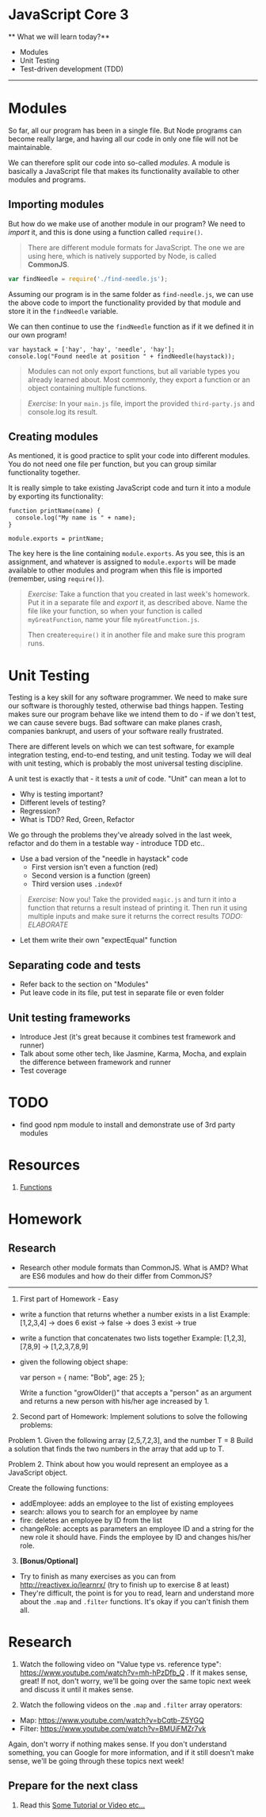 # JavaScript Core 3

** What we will learn today?**

- Modules
- Unit Testing
- Test-driven development (TDD)

---

# Modules

So far, all our program has been in a single file. But Node programs can become really large, and having all our code in only one file will not be maintainable.

We can therefore split our code into so-called *modules*. A module is basically a JavaScript file that makes its functionality available to other modules and programs.

## Importing modules

But how do we make use of another module in our program? We need to *import* it, and this is done using a function called `require()`.

> There are different module formats for JavaScript. The one we are using here, which is natively supported by Node, is called **CommonJS**.

```js
var findNeedle = require('./find-needle.js');
```

Assuming our program is in the same folder as `find-needle.js`, we can use the above code to import the functionality provided by that module and store it in the `findNeedle` variable.

We can then continue to use the `findNeedle` function as if it we defined it in our own program!

```
var haystack = ['hay', 'hay', 'needle', 'hay'];
console.log("Found needle at position " + findNeedle(haystack));
```

> Modules can not only export functions, but all variable types you already learned about. Most commonly, they export a function or an object containing multiple functions.

> *Exercise:* In your `main.js` file, import the provided `third-party.js` and console.log its result.

## Creating modules

As mentioned, it is good practice to split your code into different modules. You do not need one file per function, but you can group similar functionality together.

It is really simple to take existing JavaScript code and turn it into a module by exporting its functionality:

```
function printName(name) {
  console.log("My name is " + name);
}

module.exports = printName;
```

The key here is the line containing `module.exports`. As you see, this is an assignment, and whatever is assigned to `module.exports` will be made available to other modules and program when this file is imported (remember, using `require()`).

> *Exercise:* Take a function that you created in last week's homework. Put it in a separate file and _export_ it, as described above. Name the file like your function, so when your function is called `myGreatFunction`, name your file `myGreatFunction.js`.
>
> Then create`require()` it in another file and make sure this program runs.

# Unit Testing

Testing is a key skill for any software programmer. We need to make sure our software is thoroughly tested, otherwise bad things happen. Testing makes sure our program behave like we intend them to do - if we don't test, we can cause severe bugs. Bad software can make planes crash, companies bankrupt, and users of your software really frustrated.

There are different levels on which we can test software, for example integration testing, end-to-end testing, and unit testing. Today we will deal with unit testing, which is probably the most universal testing discipline.

A unit test is exactly that - it tests a _unit_ of code. "Unit" can mean a lot to

- Why is testing important?
- Different levels of testing?
- Regression?
- What is TDD? Red, Green, Refactor

We go through the problems they've already solved in the last week, refactor and do them in a testable way - introduce TDD etc..

- Use a bad version of the "needle in haystack" code
  - First version isn't even a function (red)
  - Second version is a function (green)
  - Third version uses `.indexOf`

> *Exercise:* Now you! Take the provided `magic.js` and turn it into a function that returns a result instead of
> printing it. Then run it using multiple inputs and make sure it returns the correct results *TODO: ELABORATE*

- Let them write their own "expectEqual" function

## Separating code and tests

- Refer back to the section on "Modules"
- Put leave code in its file, put test in separate file or even folder

## Unit testing frameworks

- Introduce Jest (it's great because it combines test framework and runner)
- Talk about some other tech, like Jasmine, Karma, Mocha, and explain the difference between framework and runner
- Test coverage

# TODO

- find good npm module to install and demonstrate use of 3rd party modules


# Resources
1. [Functions](https://developer.mozilla.org/en-US/docs/Web/JavaScript/Guide/Functions)

# Homework

## Research

- Research other module formats than CommonJS. What is AMD? What are ES6 modules and how do their differ from CommonJS?

* * *

1. First part of Homework - Easy
- write a function that returns whether a number exists in a list
Example:
    [1,2,3,4] -> does 6 exist -> false
              -> does 3 exist -> true
- write a function that concatenates two lists together
Example:
    [1,2,3], [7,8,9] -> [1,2,3,7,8,9]

- given the following object shape:

    var person = {
        name: "Bob",
        age: 25
    };

    Write a function "growOlder()" that accepts a "person" as an argument and returns a new person with his/her age increased by 1.


2. Second part of Homework:
Implement solutions to solve the following problems:

Problem 1.
Given the following array
[2,5,7,2,3], and the number T = 8
Build a solution that finds the two numbers in the array that add up to T.

Problem 2.
Think about how you would represent an employee as a JavaScript object.

Create the following functions:
- addEmployee: adds an employee to the list of existing employees
- search: allows you to search for an employee by name
- fire: deletes an employee by ID from the list
- changeRole: accepts as parameters an employee ID and a string for the new role it should have. Finds the employee by ID and changes his/her role.

3. **[Bonus/Optional]**
- Try to finish as many exercises as you can from http://reactivex.io/learnrx/ (try to finish up to exercise 8 at least)
- They're difficult, the point is for you to read, learn and understand more about the `.map` and `.filter` functions. It's okay if you can't finish them all.

# Research
1. Watch the following video on "Value type vs. reference type": https://www.youtube.com/watch?v=mh-hPzDfb_Q .
If it makes sense, great! If not, don't worry, we'll be going over the same topic next week and discuss it until it makes sense.

2. Watch the following videos on the `.map` and `.filter` array operators:
- Map: https://www.youtube.com/watch?v=bCqtb-Z5YGQ
- Filter: https://www.youtube.com/watch?v=BMUiFMZr7vk

Again, don't worry if nothing makes sense. If you don't understand something, you can Google for more information, and if it still doesn't make sense, we'll be going through these topics next week!


## Prepare for the next class
1. Read this [Some Tutorial or Video etc...](https://google.com)

